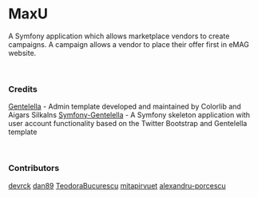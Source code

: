 # MaxU

A Symfony application which allows marketplace vendors to create campaigns. A campaign allows a vendor to place their offer first in eMAG website.

<br>


### Credits

[Gentelella](https://github.com/puikinsh/gentelella) - Admin template developed and maintained by Colorlib and Aigars Silkalns
[Symfony-Gentelella](https://github.com/krzysiekpiasecki/Gentelella) - A Symfony skeleton application with user account functionality based on the Twitter Bootstrap and Gentelella template

<br>

### Contributors

[devrck](https://github.com/devrck)
[dan89](https://github.com/dan89)
[TeodoraBucurescu](https://github.com/TeodoraBucurescu)
[mitapirvuet](https://github.com/mitapirvuet)
[alexandru-porcescu](https://github.com/alexandru-porcescu)



